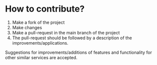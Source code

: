 # How to contribute?

1. Make a fork of the project
1. Make changes
1. Make a pull-request in the main branch of the project
1. The pull-request should be followed by a description of the improvements/applications.

Suggestions for improvements/additions of features and functionality for other similar services are accepted.
